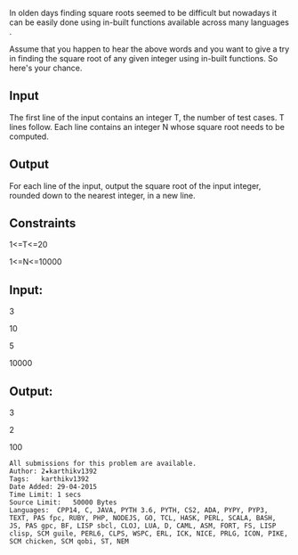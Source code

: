 In olden days finding square roots seemed to be difficult but nowadays it can be easily done using in-built functions available across many languages .

Assume that you happen to hear the above words and you want to give a try in finding the square root of any given integer using in-built functions. So here's your chance.

## Input

The first line of the input contains an integer T, the number of test cases. T lines follow. Each line contains an integer N whose square root needs to be computed.

## Output

For each line of the input, output the square root of the input integer, rounded down to the nearest integer, in a new line.

## Constraints

1<=T<=20

1<=N<=10000

## Input:

3

10

5

10000

## Output:

3

2

100

```
All submissions for this problem are available.
Author:	2★karthikv1392
Tags:	karthikv1392
Date Added:	29-04-2015
Time Limit:	1 secs
Source Limit:	50000 Bytes
Languages:	CPP14, C, JAVA, PYTH 3.6, PYTH, CS2, ADA, PYPY, PYP3, TEXT, PAS fpc, RUBY, PHP, NODEJS, GO, TCL, HASK, PERL, SCALA, BASH, JS, PAS gpc, BF, LISP sbcl, CLOJ, LUA, D, CAML, ASM, FORT, FS, LISP clisp, SCM guile, PERL6, CLPS, WSPC, ERL, ICK, NICE, PRLG, ICON, PIKE, SCM chicken, SCM qobi, ST, NEM
```
